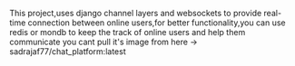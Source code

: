 This project,uses django channel layers and websockets to provide real-time connection between online users,for better functionality,you can use redis or mondb to keep the track of online users and help them communicate
you cant pull it's image from here -> sadrajaf77/chat_platform:latest

